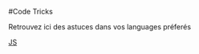 #Code Tricks

Retrouvez ici des astuces dans vos languages préferés

[JS](https://stephanety-pro.github.io/OC-Framateam/codetricks-js.md) 
